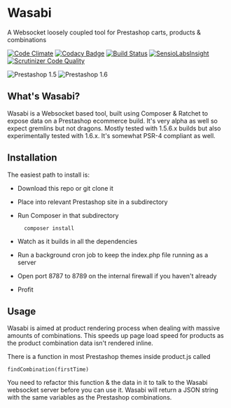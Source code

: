# Wasabi
A Websocket loosely coupled tool for Prestashop carts, products &amp; combinations

[![Code Climate](https://codeclimate.com/github/absalomedia/wasabi/badges/gpa.svg)](https://codeclimate.com/github/absalomedia/wasabi) [![Codacy Badge](https://api.codacy.com/project/badge/b742fbd760e143b09b8bc1d3450bffc0)](https://www.codacy.com/app/media/wasabi) [![Build Status](https://scrutinizer-ci.com/g/absalomedia/wasabi/badges/build.png?b=master)](https://scrutinizer-ci.com/g/absalomedia/wasabi/build-status/master) [![SensioLabsInsight](https://insight.sensiolabs.com/projects/fac9d36c-ad9e-4fe0-b48f-7767aebcae48/mini.png)](https://insight.sensiolabs.com/projects/fac9d36c-ad9e-4fe0-b48f-7767aebcae48) [![Scrutinizer Code Quality](https://scrutinizer-ci.com/g/absalomedia/wasabi/badges/quality-score.png?b=master)](https://scrutinizer-ci.com/g/absalomedia/wasabi/?branch=master)

![Prestashop 1.5](https://img.shields.io/badge/Prestashop-1.5-blue.svg) ![Prestashop 1.6](https://img.shields.io/badge/Prestashop-1.6-red.svg)

## What's Wasabi?

Wasabi is a Websocket based tool, built using Composer &amp; Ratchet to expose data on a Prestashop ecommerce build. It's very alpha as well so expect gremlins but not dragons. Mostly tested with 1.5.6.x builds but also experimentally tested with 1.6.x. It's somewhat PSR-4 compliant as well.

## Installation

The easiest path to install is:

- Download this repo or git clone it
- Place into relevant Prestashop site in a subdirectory
- Run Composer in that subdirectory

        composer install

- Watch as it builds in all the dependencies
- Run a background cron job to keep the index.php file running as a server
- Open port 8787 to 8789 on the internal firewall if you haven't already
- Profit


## Usage

Wasabi is aimed at product rendering process when dealing with massive amounts of combinations. This speeds up page load speed for products as the product combination data isn't rendered inline.

There is a function in most Prestashop themes inside product.js called

    findCombination(firstTime)

You need to refactor this function & the data in it to talk to the Wasabi websocket server before you can use it. Wasabi will return a JSON string with the same variables as the Prestashop combinations.
